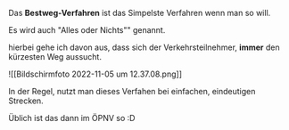 Das **Bestweg-Verfahren** ist das Simpelste Verfahren wenn man so will.

Es wird auch "Alles oder Nichts"" genannt.

hierbei gehe ich davon aus, dass sich der Verkehrsteilnehmer, **immer** den kürzesten Weg aussucht.

![[Bildschirm­foto 2022-11-05 um 12.37.08.png]]

In der Regel, nutzt man dieses Verfahen bei einfachen, eindeutigen Strecken.

Üblich ist das dann im ÖPNV so :D

